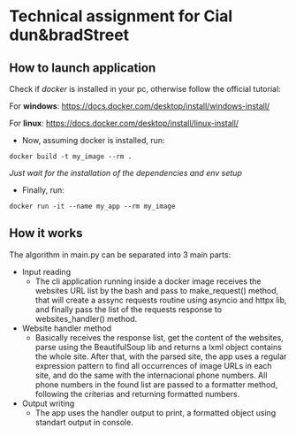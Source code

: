 # Technical assignment for Cial dun&amp;bradStreet

## How to launch application
Check if *docker* is installed in your pc, otherwise follow the official tutorial:

For **windows**: https://docs.docker.com/desktop/install/windows-install/

For **linux**: https://docs.docker.com/desktop/install/linux-install/

- Now, assuming docker is installed, run:

`docker build -t my_image --rm .`

*Just wait for the installation of the dependencies and env setup*

- Finally, run:

`docker run -it --name my_app --rm my_image`


## How it works
The algorithm in main.py can be separated into 3 main parts:
- Input reading
    - The cli application running inside a docker image receives the websites URL list by the bash and pass to make_request() method, that will create a assync requests routine using asyncio and httpx lib, and finally pass the list of the requests response to websites_handler() method.
- Website handler method
    - Basically receives the response list, get the content of the websites, parse using the BeautifulSoup lib and returns a lxml object contains the whole site. After that, with the parsed site, the app uses a regular expression pattern to find all occurrences of image URLs in each site, and do the same with the internacional phone numbers. All phone numbers in the found list are passed to a formatter method, following the criterias and returning formatted numbers.
- Output writing 
    - The app uses the handler output to print, a formatted object using standart output in console.
